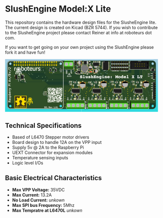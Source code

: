 # SlushEngine Model:X Lite #

This repository contains the hardware design files for the SlusheEngine lite. The current design is created on Kicad (BZR 5744). If you wish to contribute to the SlusheEngine project please contact Reiner at info at roboteurs dot com.

If you want to get going on your own project using the SlushEngine please fork it and have fun!

![](board.png)

## Technical Specifications ##
- Based of L6470 Stepper motor drivers
- Board design to handle 12A on the VPP input
- Supply 5v @ 2A to the Raspberry Pi
- UEXT Connector for expansion modules
- Temperature sensing inputs
- Logic level I/Os

## Basic Electrical Characteristics ##

- **Max VPP Voltage:** 35VDC
- **Max Current:** 13.2A
- **No Load Current:** *unkown*
- **Max SPI bus Frequency:** 5Mhz
- **Max Tempratre at L6470L** *unkown*
